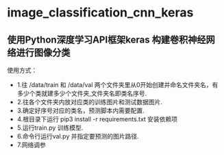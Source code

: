 # image_classification_cnn_keras
## 使用Python深度学习API框架keras 构建卷积神经网络进行图像分类

使用方式：
-  1.往 /data/train 和 /data/val 两个文件夹里从0开始创建并命名文件夹名，有多少个类就建多少个文件夹,文件夹名即类名序号.
-  2.往各个文件夹内放对应类的训练图片和测试数据图片.
-  3.确定好序号对应的类名，预测脚本内需要配置.
-  4.根目录下运行 pip3 install -r requirements.txt 安装依赖项
-  5.运行train.py 训练模型.
-  6.命令行运行val.py 并指定要预测的图片路径.
-  7.网络调参
